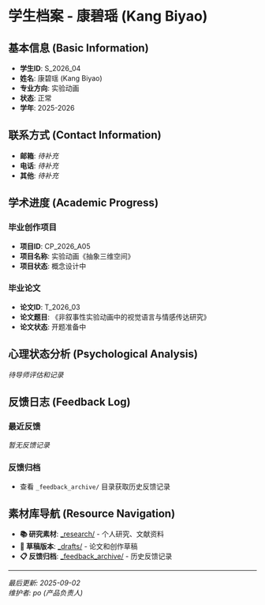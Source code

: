 # 学生档案 - 康碧瑶 (Kang Biyao)

## 基本信息 (Basic Information)

- **学生ID**: S_2026_04
- **姓名**: 康碧瑶 (Kang Biyao)
- **专业方向**: 实验动画
- **状态**: 正常
- **学年**: 2025-2026

## 联系方式 (Contact Information)

- **邮箱**: *待补充*
- **电话**: *待补充*
- **其他**: *待补充*

## 学术进度 (Academic Progress)

### 毕业创作项目
- **项目ID**: CP_2026_A05
- **项目名称**: 实验动画《抽象三维空间》
- **项目状态**: 概念设计中

### 毕业论文
- **论文ID**: T_2026_03
- **论文题目**: 《非叙事性实验动画中的视觉语言与情感传达研究》
- **论文状态**: 开题准备中

## 心理状态分析 (Psychological Analysis)

*待导师评估和记录*

## 反馈日志 (Feedback Log)

### 最近反馈
*暂无反馈记录*

### 反馈归档
- 查看 `_feedback_archive/` 目录获取历史反馈记录

## 素材库导航 (Resource Navigation)

- **📚 研究素材**: [_research/](./_research/) - 个人研究、文献资料
- **📝 草稿版本**: [_drafts/](./_drafts/) - 论文和创作草稿
- **📋 反馈归档**: [_feedback_archive/](./_feedback_archive/) - 历史反馈记录

---

*最后更新: 2025-09-02*  
*维护者: po (产品负责人)*
